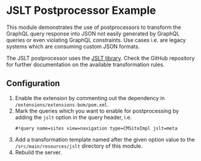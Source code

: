 # JSLT Postprocessor Example

This module demonstrates the use of postprocessors to transform the GraphQL query response into
JSON not easily generated by GraphQL queries or even violating GraphQL constraints. Use cases i.e. are
legacy systems which are consuming custom JSON formats.

The JSLT postprocessor uses the [JSLT library](https://github.com/schibsted/jslt). Check the GitHub repository
for further documentation on the available transformation rules.

## Configuration

1. Enable the extension by commenting out the dependency in `/extensions/extensions-bom/pom.xml`.
2. Mark the queries which you want to enable for postprocessing by adding the `jslt` option in the query header, i.e.
    ```
    #!query name=sites view=navigation type=CMSiteImpl jslt=meta
    ```
3. Add a transformation template named after the given option value to the `/src/main/resources/jslt` directory of
   this module.
4. Rebuild the server.

